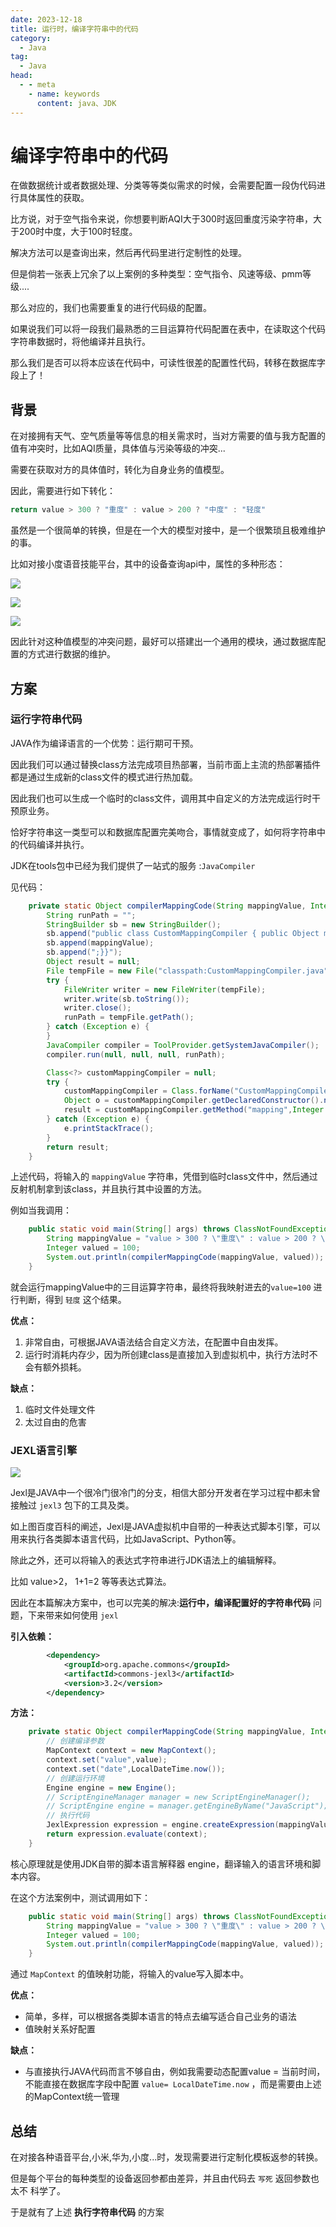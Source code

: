 ```yaml
---
date: 2023-12-18
title: 运行时，编译字符串中的代码
category:
  - Java
tag:
  - Java
head:
  - - meta
    - name: keywords
      content: java、JDK
---
```

# 编译字符串中的代码

在做数据统计或者数据处理、分类等等类似需求的时候，会需要配置一段伪代码进行具体属性的获取。

比方说，对于空气指令来说，你想要判断AQI大于300时返回重度污染字符串，大于200时中度，大于100时轻度。

解决方法可以是查询出来，然后再代码里进行定制性的处理。

但是倘若一张表上冗余了以上案例的多种类型：空气指令、风速等级、pmm等级....

那么对应的，我们也需要重复的进行代码级的配置。



如果说我们可以将一段我们最熟悉的三目运算符代码配置在表中，在读取这个代码字符串数据时，将他编译并且执行。

那么我们是否可以将本应该在代码中，可读性很差的配置性代码，转移在数据库字段上了！

## 背景

在对接拥有天气、空气质量等等信息的相关需求时，当对方需要的值与我方配置的值有冲突时，比如AQI质量，具体值与污染等级的冲突...

需要在获取对方的具体值时，转化为自身业务的值模型。

因此，需要进行如下转化：

```java
return value > 300 ? "重度" : value > 200 ? "中度" : "轻度"
```

虽然是一个很简单的转换，但是在一个大的模型对接中，是一个很繁琐且极难维护的事。

比如对接小度语音技能平台，其中的设备查询api中，属性的多种形态：

![](https://leyunone-img.oss-cn-hangzhou.aliyuncs.com/image/2023-12-19/2d14af93-0430-4e3d-b787-53e9573fbac3.png)



![](https://leyunone-img.oss-cn-hangzhou.aliyuncs.com/image/2023-12-19/1fa547e9-fafa-4afd-90b3-a7f316e99c46.png)

![](C:\Users\leyunone\AppData\Roaming\Typora\typora-user-images\image-20231219235949212.png)

因此针对这种值模型的冲突问题，最好可以搭建出一个通用的模块，通过数据库配置的方式进行数据的维护。

## 方案

### 运行字符串代码

JAVA作为编译语言的一个优势：运行期可干预。

因此我们可以通过替换class方法完成项目热部署，当前市面上主流的热部署插件都是通过生成新的class文件的模式进行热加载。

因此我们也可以生成一个临时的class文件，调用其中自定义的方法完成运行时干预原业务。

恰好字符串这一类型可以和数据库配置完美吻合，事情就变成了，如何将字符串中的代码编译并执行。

JDK在tools包中已经为我们提供了一站式的服务 :`JavaCompiler`

见代码：

```java
    private static Object compilerMappingCode(String mappingValue, Integer value) {
        String runPath = "";
        StringBuilder sb = new StringBuilder();
        sb.append("public class CustomMappingCompiler { public Object mapping(Integer value) { return ");
        sb.append(mappingValue);
        sb.append(";}}");
        Object result = null;
        File tempFile = new File("classpath:CustomMappingCompiler.java");
        try {
            FileWriter writer = new FileWriter(tempFile);
            writer.write(sb.toString());
            writer.close();
            runPath = tempFile.getPath();
        } catch (Exception e) {
        }
        JavaCompiler compiler = ToolProvider.getSystemJavaCompiler();
        compiler.run(null, null, null, runPath);

        Class<?> customMappingCompiler = null;
        try {
            customMappingCompiler = Class.forName("CustomMappingCompiler");
            Object o = customMappingCompiler.getDeclaredConstructor().newInstance();
            result = customMappingCompiler.getMethod("mapping",Integer.class).invoke(o, value);
        } catch (Exception e) {
            e.printStackTrace();
        }
        return result;
    }
```

上述代码，将输入的 `mappingValue` 字符串，凭借到临时class文件中，然后通过反射机制拿到该class，并且执行其中设置的方法。

例如当我调用：

```java
    public static void main(String[] args) throws ClassNotFoundException {
        String mappingValue = "value > 300 ? \"重度\" : value > 200 ? \"中度\" : \"轻度\"";
        Integer valued = 100;
        System.out.println(compilerMappingCode(mappingValue, valued));
    }
```

就会运行mappingValue中的三目运算字符串，最终将我映射进去的`value=100` 进行判断，得到 `轻度` 这个结果。

**优点：**

1. 非常自由，可根据JAVA语法结合自定义方法，在配置中自由发挥。
2. 运行时消耗内存少，因为所创建class是直接加入到虚拟机中，执行方法时不会有额外损耗。

**缺点：**

1. 临时文件处理文件
2. 太过自由的危害

### JEXL语言引擎

![](https://leyunone-img.oss-cn-hangzhou.aliyuncs.com/image/2023-12-20/9380b1ba-50be-4c03-9c85-17d972b73225.png)

Jexl是JAVA中一个很冷门很冷门的分支，相信大部分开发者在学习过程中都未曾接触过 `jexl3` 包下的工具及类。

如上图百度百科的阐述，Jexl是JAVA虚拟机中自带的一种表达式脚本引擎，可以用来执行各类脚本语言代码，比如JavaScript、Python等。

除此之外，还可以将输入的表达式字符串进行JDK语法上的编辑解释。

比如 value>2， 1+1=2 等等表达式算法。

因此在本篇解决方案中，也可以完美的解决:**运行中，编译配置好的字符串代码** 问题，下来带来如何使用 `jexl`

**引入依赖：**

```xml
        <dependency>
            <groupId>org.apache.commons</groupId>
            <artifactId>commons-jexl3</artifactId>
            <version>3.2</version>
        </dependency>
```

**方法：**

```java
    private static Object compilerMappingCode(String mappingValue, Integer value) {
        // 创建编译参数
        MapContext context = new MapContext();
        context.set("value",value);
        context.set("date",LocalDateTime.now());
        // 创建运行环境
        Engine engine = new Engine();
        // ScriptEngineManager manager = new ScriptEngineManager();
        // ScriptEngine engine = manager.getEngineByName("JavaScript");
        // 执行代码
        JexlExpression expression = engine.createExpression(mappingValue);
        return expression.evaluate(context);
    }
```

核心原理就是使用JDK自带的脚本语言解释器 engine，翻译输入的语言环境和脚本内容。

在这个方法案例中，测试调用如下：

```java
    public static void main(String[] args) throws ClassNotFoundException {
        String mappingValue = "value > 300 ? \"重度\" : value > 200 ? \"中度\" : \"轻度\"";
        Integer valued = 100;
        System.out.println(compilerMappingCode(mappingValue, valued));
    }
```

通过 `MapContext` 的值映射功能，将输入的value写入脚本中。

**优点：**

- 简单，多样，可以根据各类脚本语言的特点去编写适合自己业务的语法
- 值映射关系好配置

**缺点：**

- 与直接执行JAVA代码而言不够自由，例如我需要动态配置value = 当前时间，不能直接在数据库字段中配置 `value= LocalDateTime.now` ，而是需要由上述的MapContext统一管理

## 总结

在对接各种语音平台,小米,华为,小度...时，发现需要进行定制化模板返参的转换。

但是每个平台的每种类型的设备返回参都由差异，并且由代码去 `写死` 返回参数也太不 科学了。

于是就有了上述 **执行字符串代码** 的方案

